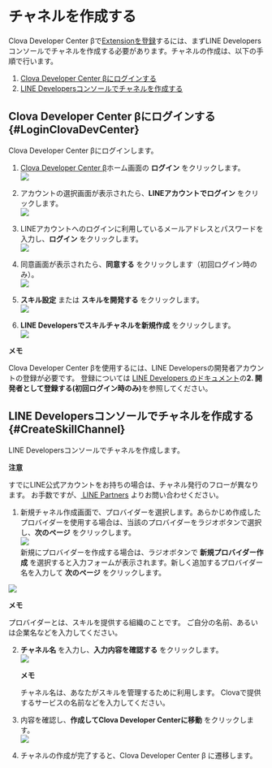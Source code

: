 # チャネルを作成する

Clova Developer Center βで[Extensionを登録](/DevConsole/Guides/CEK/Register_Extension.md)するには、まずLINE Developersコンソールでチャネルを作成する必要があります。チャネルの作成は、以下の手順で行います。

1. [Clova Developer Center βにログインする](#LoginClovaDevCenter)
2. [LINE Developersコンソールでチャネルを作成する](#CreateSkillChannel)

## Clova Developer Center βにログインする {#LoginClovaDevCenter}
Clova Developer Center βにログインします。

1. [Clova Developer Center β](https://clova-developers.line.biz/)ホーム画面の **ログイン** をクリックします。  
![](/DevConsole/Assets/Images/DevConsole-Console_Login.png)

2. アカウントの選択画面が表示されたら、**LINEアカウントでログイン** をクリックします。  
![](/DevConsole/Assets/Images/DevConsole-LINE_Login.png)

3. LINEアカウントへのログインに利用しているメールアドレスとパスワードを入力し、**ログイン** をクリックします。  
![](/DevConsole/Assets/Images/DevConsole-LINE_Login_2.png)

4. 同意画面が表示されたら、**同意する** をクリックします（初回ログイン時のみ）。  
![](/DevConsole/Assets/Images/DevConsole-Access_Agreement.png)

5. **スキル設定** または **スキルを開発する** をクリックします。  
![](/DevConsole/Assets/Images/DevConsole-Entering_CEK_Menu.png)

6. **LINE Developersでスキルチャネルを新規作成** をクリックします。  
![](/DevConsole/Assets/Images/DevConsole-First_Look_of_Extension_List.png)

<div class="note">
  <p><strong>メモ</strong></p>
  <p>Clova Developer Center βを使用するには、LINE Developersの開発者アカウントの登録が必要です。
  登録については <a href="https://developers.line.biz/ja/docs/line-login/getting-started/">LINE Developers のドキュメント</a>の<strong>2. 開発者として登録する(初回ログイン時のみ)</strong>を参照してください。</p>
</div>

## LINE Developersコンソールでチャネルを作成する {#CreateSkillChannel}

LINE Developersコンソールでチャネルを作成します。

<div class="danger">
  <p><strong>注意</strong></p>
  <p>すでにLINE公式アカウントをお持ちの場合は、チャネル発行のフローが異なります。
  お手数ですが、<a href="https://partners.line.me/ja/partner/join" target="_blank"> LINE Partners</a> よりお問い合わせください。</p>
</div>

1. 新規チャネル作成画面で、プロバイダーを選択します。あらかじめ作成したプロバイダーを使用する場合は、当該のプロバイダーをラジオボタンで選択し、**次のページ** をクリックします。  
  ![](/DevConsole/Assets/Images/DevConsole-Create_Channel_1.png)  
  新規にプロバイダーを作成する場合は、ラジオボタンで **新規プロバイダー作成** を選択すると入力フォームが表示されます。新しく追加するプロバイダー名を入力して **次のページ**  をクリックします。

  ![](/DevConsole/Assets/Images/DevConsole-Create_Channel_2.png)  
  <div class="note">
      <p><strong>メモ</strong></p>
      <p>プロバイダーとは、スキルを提供する組織のことです。
      ご自分の名前、あるいは企業名などを入力してください。</p>
  </div>

2. **チャネル名** を入力し、**入力内容を確認する** をクリックします。  
![](/DevConsole/Assets/Images/DevConsole-Create_Channel_3.png)

    <div class="note">
      <p><strong>メモ</strong></p>
      <p>チャネル名は、あなたがスキルを管理するために利用します。
      Clovaで提供するサービスの名前などを入力してください。</p>
    </div>

3. 内容を確認し、**作成してClova Developer Centerに移動** をクリックします。  
![](/DevConsole/Assets/Images/DevConsole-Create_Channel_4.png)

4. チャネルの作成が完了すると、Clova Developer Center β に遷移します。
